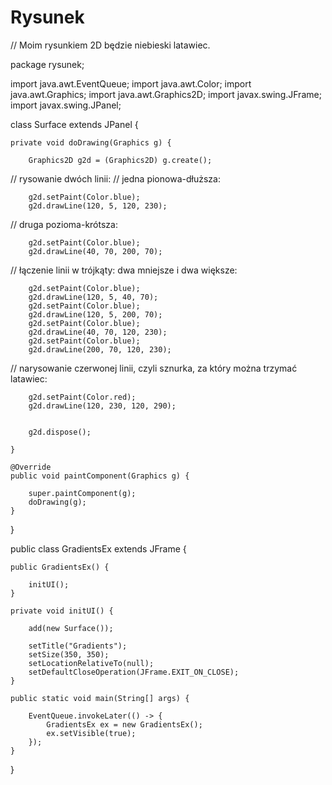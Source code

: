 # Rysunek

// Moim rysunkiem 2D będzie niebieski latawiec.


package rysunek;

import java.awt.EventQueue;
import java.awt.Color;
import java.awt.Graphics;
import java.awt.Graphics2D;
import javax.swing.JFrame;
import javax.swing.JPanel;

class Surface extends JPanel {

    private void doDrawing(Graphics g) {
        
        Graphics2D g2d = (Graphics2D) g.create();
        
// rysowanie dwóch linii:
// jedna pionowa-dłuższa: 

        g2d.setPaint(Color.blue);
        g2d.drawLine(120, 5, 120, 230);
        
// druga pozioma-krótsza: 

        g2d.setPaint(Color.blue);
        g2d.drawLine(40, 70, 200, 70);
       
// łączenie linii w trójkąty: dwa mniejsze i dwa większe:
      
        g2d.setPaint(Color.blue);
        g2d.drawLine(120, 5, 40, 70);    
        g2d.setPaint(Color.blue);
        g2d.drawLine(120, 5, 200, 70);
        g2d.setPaint(Color.blue);
        g2d.drawLine(40, 70, 120, 230);
        g2d.setPaint(Color.blue);
        g2d.drawLine(200, 70, 120, 230);
        
// narysowanie czerwonej linii, czyli sznurka, za który można trzymać latawiec:
            
        g2d.setPaint(Color.red);
        g2d.drawLine(120, 230, 120, 290);
      
        
        g2d.dispose();
     
    }

    @Override
    public void paintComponent(Graphics g) {
        
        super.paintComponent(g);
        doDrawing(g);
    }
}

public class GradientsEx extends JFrame {
    
    public GradientsEx() {

        initUI();
    }    
    
    private void initUI() {
        
        add(new Surface());
        
        setTitle("Gradients");
        setSize(350, 350);
        setLocationRelativeTo(null);            
        setDefaultCloseOperation(JFrame.EXIT_ON_CLOSE);
    }
    
    public static void main(String[] args) {

        EventQueue.invokeLater(() -> {
            GradientsEx ex = new GradientsEx();
            ex.setVisible(true);
        });
    }    
}
